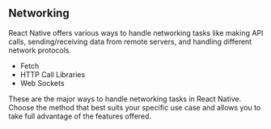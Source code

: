 ## Networking
React Native offers various ways to handle networking tasks like making API calls, sending/receiving data from remote servers, and handling different network protocols.

- Fetch
- HTTP Call Libraries
- Web Sockets

These are the major ways to handle networking tasks in React Native. Choose the method that best suits your specific use case and allows you to take full advantage of the features offered.